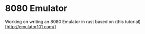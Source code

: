 # 8080 Emulator

Working on writing an 8080 Emulator in rust based on (this tutorial)[http://emulator101.com/]
